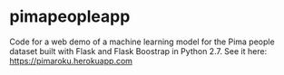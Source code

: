 # pimapeopleapp
Code for a web demo of a machine learning model for the Pima people dataset built with Flask and Flask Boostrap in Python 2.7.
See it here: https://pimaroku.herokuapp.com
